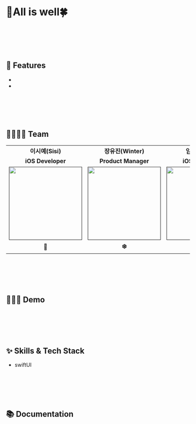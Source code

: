 # 🤞All is well🍀

<br></br>
<br></br>

## 📌 Features

- 
-
<br></br>
<br></br>

## 👩‍👩‍👧‍👧 Team

<table>
  <tbody>
    <tr>
      <td colspan="1" align="center"><b>이시예(Sisi)</b></td>
      <td colspan="1" align="center"><b>장유진(Winter)</b></td>
      <td colspan="1" align="center"><b>임이지(Easy)</b></td>
    </tr>
     <tr>
      <td colspan="1" align="center"><b>iOS Developer</b></td>
      <td colspan="1" align="center"><b>Product Manager</b></td>
      <td colspan="1" align="center"><b>iOS Developer</b></td>
    </tr>
    <tr>
      <td align="center"><a href=""><img src="https://github.com/DeveloperAcademy-POSTECH/2024-MC2-M17-Kodari/assets/108053426/736e43cc-38d5-4c24-8f23-67408d5e6800" width="200px;" alt=""/><br /><sub><b></b></sub></a></td>
       <td align="center"><a href=""><img src="https://github.com/DeveloperAcademy-POSTECH/2024-MC2-M17-Kodari/assets/108053426/0ff72136-9902-4d10-9db4-3f8acc96b783" width="200px;" alt=""/><br /><sub><b></b></sub></a></td>
      <td align="center"><a href=""><img src="https://github.com/DeveloperAcademy-POSTECH/2024-MC2-M17-Kodari/assets/108053426/80ebff67-a9bb-4493-b544-c312aea2f376" width="200px;" alt=""/><br /><sub><b></b></sub></a></td>
    </tr>
    <tr>
      <td colspan="1" align="center"><b>🦁</b></td>
      <td colspan="1" align="center"><b>❄️</b></td>
      <td colspan="1" align="center"><b>🪐</b></td>
    </tr>
  </tbody>
</table>
<br></br>
<br></br>

## 🧚🏻‍♀️ Demo




<br></br>
<br></br>

## :sparkles: Skills & Tech Stack
- swiftUI

<br></br>
<br></br>
## :books: Documentation



